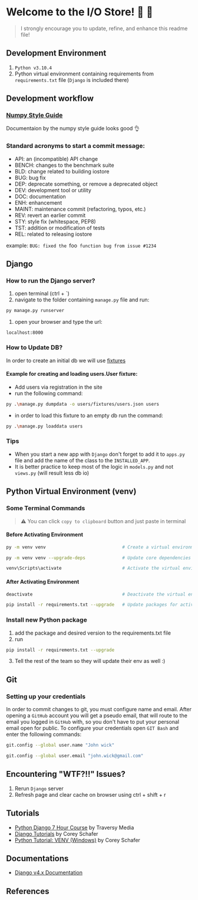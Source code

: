# Welcome to the I/O Store! :convenience_store: :100:
> I strongly encourage you to update, refine, and enhance this readme file!
## Development Environment
1. `Python v3.10.4`
1. Python virtual environment containing requirements from `requirements.txt` file (`Django` is included there)

## Development workflow

### [Numpy Style Guide](https://numpydoc.readthedocs.io/en/latest/format.html)
Documentaion by the numpy style guide looks good 👌
### Standard acronyms to start a commit message:
* API: an (incompatible) API change
* BENCH: changes to the benchmark suite
* BLD: change related to building iostore
* BUG: bug fix
* DEP: deprecate something, or remove a deprecated object
* DEV: development tool or utility
* DOC: documentation
* ENH: enhancement
* MAINT: maintenance commit (refactoring, typos, etc.)
* REV: revert an earlier commit
* STY: style fix (whitespace, PEP8)
* TST: addition or modification of tests
* REL: related to releasing iostore

example: `BUG: fixed the `foo` function bug from issue #1234`

## Django
### How to run the Django server?
1. open terminal (ctrl + `)
1. navigate to the folder containing `manage.py` file and run: 
```bash
py manage.py runserver
```
1. open your browser and type the url: 
```browser
localhost:8000
```

### How to Update DB?
In order to create an initial db we will use [fixtures](https://docs.djangoproject.com/en/4.0/howto/initial-data/)
#### Example for creating and loading users.User fixture:
* Add users via registration in the site
* run the following command:
```bash
py .\manage.py dumpdata -o users/fixtures/users.json users
```
* in order to load this fixture to an empty db run the command:
```bash
py .\manage.py loaddata users
```
### Tips

* When you start a new app with `Django` don't forget to add it to `apps.py` file and add the name of the class to the `INSTALLED_APP`.
* It is better practice to keep most of the logic in `models.py` and not `views.py` (will result less db io)

## Python Virtual Environment (venv)

### Some Terminal Commands
> :warning: You can click `copy to clipboard` button and just paste in terminal

#### Before Activating Environment

```bash
py -m venv venv                             # Create a virtual environment
```
```bash
py -m venv venv --upgrade-deps              # Update core dependencies
```
```bash
venv\Scripts\activate                       # Activate the virtual environment
```

#### After Activating Environment
```bash
deactivate                                  # Deactivate the virtual environment
```
```bash
pip install -r requirements.txt --upgrade   # Update packages for activated env
```

### Install new Python package

1. add the package and desired version to the requirements.txt file
2. run
```bash
pip install -r requirements.txt --upgrade
```
3. Tell the rest of the team so they will update their env as well :)

## Git

### Setting up your credentials
In order to commit changes to git, you must configure name and email.
After opening a `GitHub` account you will get a pseudo email, that will route to the email you logged in `GitHub` with, so you don't have to put your personal email open for public.
To configure your credentials open `GIT Bash` and enter the following commands:
```bash
git.config --global user.name "John wick"
```
```bash
git.config --global user.email "john.wick@gmail.com"
```

## Encountering "WTF?!!" Issues?
1. Rerun `Django` server
1. Refresh page and clear cache on browser using ctrl + shift + r

## Tutorials
* [Python Django 7 Hour Course](https://youtu.be/PtQiiknWUcI) by Traversy Media
* [Django Tutorials](https://youtube.com/playlist?list=PL-osiE80TeTtoQCKZ03TU5fNfx2UY6U4p) by Corey Schafer
* [Python Tutorial: VENV (Windows)](https://youtu.be/APOPm01BVrk) by Corey Schafer

## Documentations
* [Django v4.x Documentation](https://docs.djangoproject.com/en/4.0/)

## References

